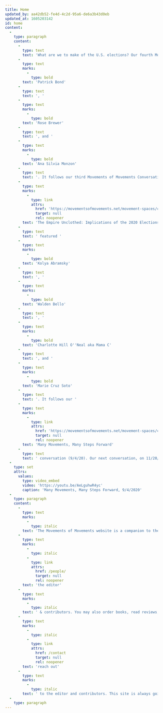 ```yaml
---
title: Home
updated_by: aa42db52-fe4d-4c2d-95a6-de6a3b43d0eb
updated_at: 1605203142
id: home
content:
  -
    type: paragraph
    content:
      -
        type: text
        text: 'What are we to make of the U.S. elections? Our fourth Movements of Movements Conversation (11/20/20) explores this topic with '
      -
        type: text
        marks:
          -
            type: bold
        text: 'Patrick Bond'
      -
        type: text
        text: ', '
      -
        type: text
        marks:
          -
            type: bold
        text: 'Rose Brewer'
      -
        type: text
        text: ', and '
      -
        type: text
        marks:
          -
            type: bold
        text: 'Ana Silvia Monzon'
      -
        type: text
        text: '. It follows our third Movements of Movements Conversation (10/16/20) that shares its title and addressed the global context and challenges posed by the ongoing US elections. '
      -
        type: text
        marks:
          -
            type: link
            attrs:
              href: 'https://movementsofmovements.net/movement-spaces/conversations/the-empire-unclothed-implications-of-the-2020-us-elections'
              target: null
              rel: noopener
        text: 'The Empire Unclothed: Implications of the 2020 Elections for Humanity and Mother Earth'
      -
        type: text
        text: ' featured '
      -
        type: text
        marks:
          -
            type: bold
        text: 'Kolya Abramsky'
      -
        type: text
        text: ', '
      -
        type: text
        marks:
          -
            type: bold
        text: 'Walden Bello'
      -
        type: text
        text: ', '
      -
        type: text
        marks:
          -
            type: bold
        text: 'Charlotte Hill O''Neal aka Mama C'
      -
        type: text
        text: ', and '
      -
        type: text
        marks:
          -
            type: bold
        text: 'Marie Cruz Soto'
      -
        type: text
        text: '. It follows our '
      -
        type: text
        marks:
          -
            type: link
            attrs:
              href: 'https://movementsofmovements.net/movement-spaces/conversations'
              target: null
              rel: noopener
        text: 'Many Movements, Many Steps Forward'
      -
        type: text
        text: ' conversation (9/4/20). Our next conversation, on 11/20/2020, will look at the outcomes of US elections, also from a global perspective.'
  -
    type: set
    attrs:
      values:
        type: video_embed
        video: 'https://youtu.be/AeLguhwR4yc'
        caption: 'Many Movements, Many Steps Forward, 9/4/2020'
  -
    type: paragraph
    content:
      -
        type: text
        marks:
          -
            type: italic
        text: 'The Movements of Movements website is a companion to the book series. It includes updates from '
      -
        type: text
        marks:
          -
            type: italic
          -
            type: link
            attrs:
              href: /people/
              target: null
              rel: noopener
        text: 'the editor'
      -
        type: text
        marks:
          -
            type: italic
        text: ' & contributors. You may also order books, read reviews, learn about continuing conversations, as well as '
      -
        type: text
        marks:
          -
            type: italic
          -
            type: link
            attrs:
              href: /contact
              target: null
              rel: noopener
        text: 'reach out'
      -
        type: text
        marks:
          -
            type: italic
        text: ' to the editor and contributors. This site is always going to be work-in-progress and is still under construction. '
  -
    type: paragraph
---
```

